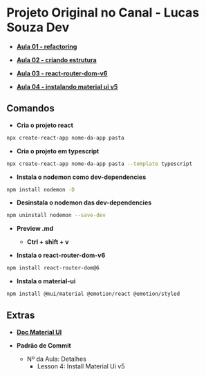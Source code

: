 # Projeto Original no Canal - Lucas Souza Dev
* __[Aula 01 - refactoring](https://www.youtube.com/watch?v=L5nJhLkvBxUlist=PL29TaWXah3iaqOejItvW--TaFr9NcruyQ&index=2)__

* __[Aula 02 - criando estrutura](https://www.youtube.com/watch?v=88EEdbp98mM&list=PL29TaWXah3iaqOejItvW--TaFr9NcruyQ&index=3&pp=iAQB)__

* __[Aula 03 - react-router-dom-v6](https://youtu.be/44QQtoEy3ik?si=-GFuQvsgzZlRNSKM)__

* __[Aula 04 - instalando material ui v5](https://www.youtube.com/watch?v=1JWGiAnR4C0)__

## Comandos
* __Cria o projeto react__
```bash
npx create-react-app nome-da-app pasta
```
* __Cria o projeto em typescript__
```bash
npx create-react-app nome-da-app pasta --template typescript
```
* __Instala o nodemon como dev-dependencies__
```bash
npm install nodemon -D
```
* __Desinstala o nodemon das dev-dependencies__
```bash
npm uninstall nodemon --save-dev
```
* __Preview .md__
  * __Ctrl + shift + v__

* __Instala o react-router-dom-v6__
```bash
npm install react-router-dom@6
```
* __Instala o material-ui__
```bash
npm install @mui/material @emotion/react @emotion/styled
```
## Extras
* __[Doc Material UI](https://mui.com/material-ui/getting-started/installation/)__
  
* __Padrão de Commit__
  - Nº da Aula: Detalhes
    - Lesson 4: Install Material Ui v5
